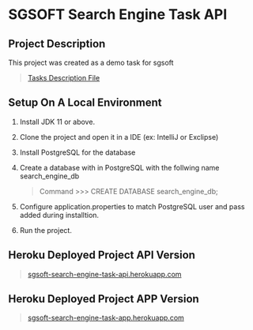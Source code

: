 # SGSOFT Search Engine Task API



## Project Description

This project was created as a demo task for sgsoft 

> [Tasks Description File](Task_Description.pdf)



## Setup On A Local Environment

1. Install JDK 11 or above.

2. Clone the project and open it in a IDE (ex: IntelliJ or Exclipse)

3. Install PostgreSQL for the database

4. Create a database with in PostgreSQL with the follwing name search_engine_db
   
   > Command >>> CREATE DATABASE search_engine_db;

5. Configure application.properties to match PostgreSQL user and pass added during installtion.

6. Run the project.



## Heroku Deployed Project API Version

> [sgsoft-search-engine-task-api.herokuapp.com](https://sgsoft-search-engine-task-api.herokuapp.com/)



## Heroku Deployed Project APP Version

> [sgsoft-search-engine-task-app.herokuapp.com](https://sgsoft-search-engine-task-app.herokuapp.com/)


